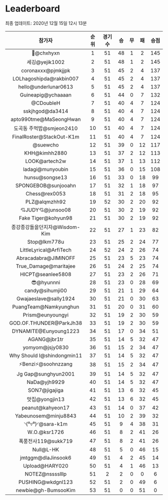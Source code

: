 # Leaderboard
최종 업데이트: 2020년 12월 15일 12시 13분




| 참가자 | 순위 | 경기수 | 승 | 무 | 패 | 승점 |
|:---:|:---:|:---:|:---:|:---:|:---:|:---:|
| 👑@chxhyxn | 1 | 51 | 48 | 1 | 2 | 145 |
| 세깅@yejik1002 | 2 | 51 | 48 | 1 | 2 | 145 |
| coronaxxx@pjmkjjpk | 3 | 51 | 45 | 2 | 4 | 137 |
| LOLhagoshipda@rakbin007 | 4 | 51 | 45 | 2 | 4 | 137 |
| hello@underlunar0613 | 5 | 51 | 45 | 2 | 4 | 137 |
| Guineapig@ychaaaan | 6 | 51 | 44 | 0 | 7 | 132 |
| @CDoubleH | 7 | 51 | 40 | 4 | 7 | 124 |
| sskjhgod@da3414 | 8 | 51 | 40 | 4 | 7 | 124 |
| apto990tme@MaSeongHwan | 9 | 51 | 40 | 4 | 7 | 124 |
| 도곡동 주먹밥@smjeon2410 | 10 | 51 | 40 | 4 | 7 | 124 |
| FinalRoster@StackOut-K1m | 11 | 51 | 40 | 4 | 7 | 124 |
| @suewcho | 12 | 51 | 39 | 0 | 12 | 117 |
| KHH@kimhh2880 | 13 | 51 | 37 | 2 | 12 | 113 |
| LOOK@artech2w | 14 | 51 | 37 | 1 | 13 | 112 |
| ladagi@munyoubin | 15 | 51 | 36 | 0 | 15 | 108 |
| hunsu@songse13 | 16 | 51 | 33 | 0 | 18 | 99 |
| SPONGEBOB@sunjooahn | 17 | 51 | 32 | 1 | 18 | 97 |
| Chess@rex0053 | 18 | 51 | 31 | 2 | 18 | 95 |
| PLZ@alqmzhh92 | 19 | 52 | 30 | 2 | 20 | 92 |
| 💘JUDY💘@junsoo08 | 20 | 51 | 30 | 2 | 19 | 92 |
| Fake Tiger@kohyun98 | 21 | 51 | 30 | 2 | 19 | 92 |
| 종강종강돌을던지자@Wisdom-Kim | 22 | 51 | 27 | 1 | 23 | 82 |
| Stop@lkm778u | 23 | 51 | 25 | 2 | 24 | 77 |
| LittleLyrical@ArfiTech | 24 | 52 | 24 | 2 | 26 | 74 |
| Abracadabra@JIMINOFF | 25 | 51 | 23 | 5 | 23 | 74 |
| True_Damage@maritajee | 26 | 51 | 24 | 2 | 25 | 74 |
| HICPT@seanlee5808 | 27 | 51 | 23 | 2 | 26 | 71 |
| 😎@hyunnni | 28 | 51 | 23 | 0 | 28 | 69 |
| candy@sihumji00 | 29 | 51 | 21 | 1 | 29 | 64 |
| Gwajaeslave@sally1924 | 30 | 51 | 21 | 0 | 30 | 63 |
| PuangTeam@Namkyunghun | 31 | 51 | 20 | 0 | 31 | 60 |
| Prism@eunyoungyi | 32 | 51 | 19 | 2 | 30 | 59 |
| GOD.OF.THUNDER@ParkJh38 | 33 | 51 | 19 | 2 | 30 | 59 |
| DYNAMITE@Eunyoung1223 | 34 | 51 | 17 | 0 | 34 | 51 |
| AGANG@jbr1tr | 35 | 51 | 14 | 5 | 32 | 47 |
| yomyom@jsjy0830 | 36 | 51 | 15 | 2 | 34 | 47 |
| Why Should I@shindongmin11 | 37 | 51 | 14 | 5 | 32 | 47 |
| ⚡Benzi⚡@soohnzzang | 38 | 51 | 15 | 2 | 34 | 47 |
| Jg Gap@sunghyun2001 | 39 | 51 | 14 | 5 | 32 | 47 |
| NaDa@yjh9929 | 40 | 51 | 14 | 5 | 32 | 47 |
| SON7@jigajiga | 41 | 51 | 13 | 6 | 32 | 45 |
| 맛집@yongjin13 | 42 | 51 | 13 | 6 | 32 | 45 |
| peanut@kahyeon17 | 43 | 51 | 14 | 0 | 37 | 42 |
| Yabeunosem@minju8843 | 44 | 51 | 10 | 2 | 39 | 32 |
| ◝(⁰▿⁰)◜@sara-k1m | 45 | 51 | 9 | 4 | 38 | 31 |
| W.O.@ksr1726 | 46 | 51 | 8 | 2 | 41 | 26 |
| 폭풍전사119@sukk719 | 47 | 51 | 8 | 2 | 41 | 26 |
| Null@L-HK | 48 | 51 | 5 | 0 | 46 | 15 |
| jmtggm@dlaJinsook6 | 49 | 51 | 4 | 2 | 45 | 14 |
| Upload@HARY020 | 50 | 51 | 4 | 1 | 46 | 13 |
| NOTEZ@nsssslllp | 51 | 2 | 2 | 0 | 0 | 6 |
| PUSHING@wkdgnl123 | 52 | 51 | 2 | 0 | 49 | 6 |
| newbie@gh-BumsooKim | 53 | 51 | 0 | 0 | 51 | 0 |